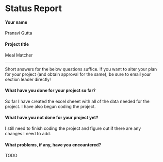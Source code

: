 # Status Report

#### Your name

Pranavi Gutta

#### Project title

Meal Matcher

***

Short answers for the below questions suffice. If you want to alter your plan for your project (and obtain approval for the same), be sure to email your section leader directly!

#### What have you done for your project so far?

So far I have created the excel sheeet with all of the data needed for the project. I have also begun coding the project.

#### What have you not done for your project yet?

I still need to finish coding the project and figure out if there are any changes I need to add.

#### What problems, if any, have you encountered?

TODO
